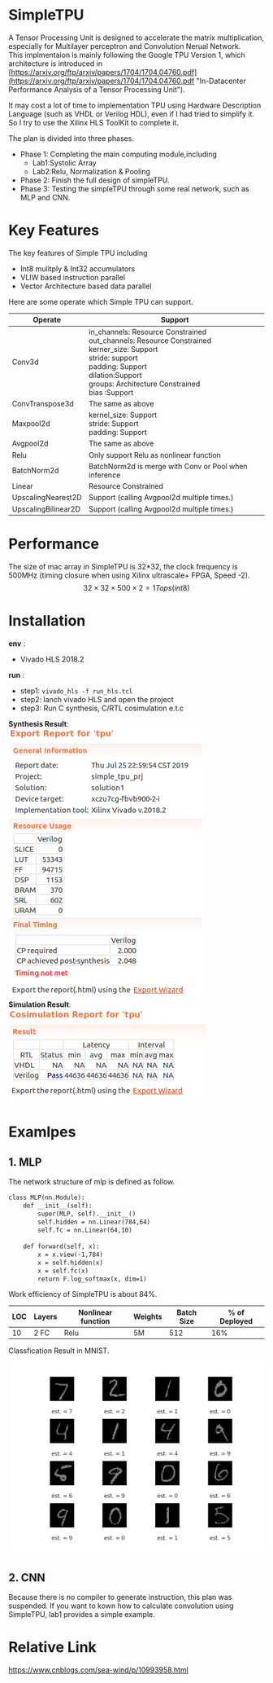 # SimpleTPU

A Tensor Processing Unit is designed to accelerate the matrix multiplication, especially for Multilayer perceptron and Convolution Nerual Network.    
This implmentaion is mainly following the Google TPU Version 1, which architecture is introduced in [https://arxiv.org/ftp/arxiv/papers/1704/1704.04760.pdf](https://arxiv.org/ftp/arxiv/papers/1704/1704.04760.pdf "In-Datacenter Performance Analysis of a Tensor Processing Unit").

It may cost a lot of time to implementation TPU using Hardware Description Language (such as VHDL or Verilog HDL), even if I had tried to simplify it. So I try to use the Xilinx HLS ToolKit to complete it. 

The plan is divided into three phases.

- Phase 1: Completing the main computing module,including
    - Lab1:Systolic Array
    - Lab2:Relu, Normalization & Pooling 
- Phase 2: Finish the full design of simpleTPU.
- Phase 3: Testing the simpleTPU through some real network, such as MLP and CNN.

# Key Features

The key features of Simple TPU including
- Int8 mulitply & Int32 accumulators
- VLIW based instruction parallel
- Vector Architecture based data parallel

Here are some operate which Simple TPU can support. 

Operate | Support
-|-
Conv3d | in_channels: Resource Constrained  <br> out_channels: Resource Constrained<br>kerner_size: Support<br>stride: support<br>padding: Support<br>dilation:Support<br>groups: Architecture Constrained<br>bias    :Support
ConvTranspose3d | The same as above
Maxpool2d | kernel_size: Support <br>stride: Support<br>padding: Support    
Avgpool2d | The same as above
Relu | Only support Relu as nonlinear function
BatchNorm2d | BatchNorm2d is merge with Conv or Pool when inference
Linear | Resource Constrained 
UpscalingNearest2D | Support (calling Avgpool2d multiple times.)
UpscalingBilinear2D | Support (calling Avgpool2d multiple times.)


# Performance
The size of mac array in SimpleTPU is 32*32, the clock frequency is 500MHz (timing closure when using Xilinx ultrascale+ FPGA, Speed -2).  
$$32\times 32 \times 500 \times 2 = 1 Tops(int8)$$

# Installation
 **env** :   
 - Vivado HLS 2018.2

 **run** :  
 - step1: `vivado_hls -f run_hls.tcl`
 - step2: lanch vivado HLS and open the project  
 - step3: Run C synthesis, C/RTL cosimulation e.t.c

**Synthesis Result**:    
![result](./pictures/syn.png)    
**Simulation Result**:    
![result](./pictures/sim.png)
# Examlpes
## 1. MLP
The network structure of mlp is defined as follow.
```
class MLP(nn.Module):
    def __init__(self):
        super(MLP, self).__init__()
        self.hidden = nn.Linear(784,64)
        self.fc = nn.Linear(64,10)

    def forward(self, x):
        x = x.view(-1,784)
        x = self.hidden(x)
        x = self.fc(x)
        return F.log_softmax(x, dim=1)
```

Work efficiency of SimpleTPU is about 84%.


|LOC| Layers | Nonlinear function | Weights | Batch Size | % of Deployed|
|---|---|---|----|----|----|
|10 | 2 FC | Relu | 5M | 512 | 16%|

Classfication Result in MNIST.

![result](./pictures/cla_result.png)
## 2. CNN
Because there is no compiler to generate instruction, this plan was suspended.
If you want to kown how to calculate convolution using SimpleTPU, lab1  provides a simple example.


# Relative Link  
https://www.cnblogs.com/sea-wind/p/10993958.html
